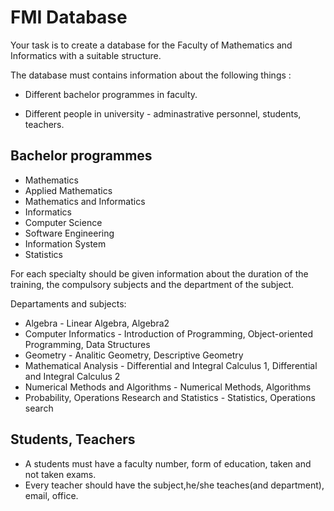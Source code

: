 # FMI Database

Your task is to create a database for the Faculty of Mathematics and Informatics with a suitable structure.

The database must contains information about the following things :

* Different bachelor programmes in faculty. 

* Different people in university - adminastrative personnel, students, teachers. 


## Bachelor programmes

* Мathematics
* Applied Mathematics 
* Mathematics and Informatics 
* Informatics
* Computer Science
* Software Engineering 
* Information System
* Statistics

For eаch specialty should be given information about the duration of the training, the compulsory subjects and the department of the subject.

Departaments and subjects:

 * Algebra - Linear Algebra, Algebra2
 * Computer Informatics - Introduction of Programming, Object-oriented Programming, Data Structures
 * Geometry - Analitic Geometry, Descriptive Geometry
 * Mathematical Analysis - Differential and Integral Calculus 1, Differential and Integral Calculus 2
 * Numerical Methods and Algorithms - Numerical Methods, Algorithms
 * Probability, Operations Research and Statistics - Statistics, Operations search


## Students, Teachers

* A students must have a faculty number, form of education, taken and not taken exams.
* Every teacher should have the subject,he/she teaches(and department), email, office.
